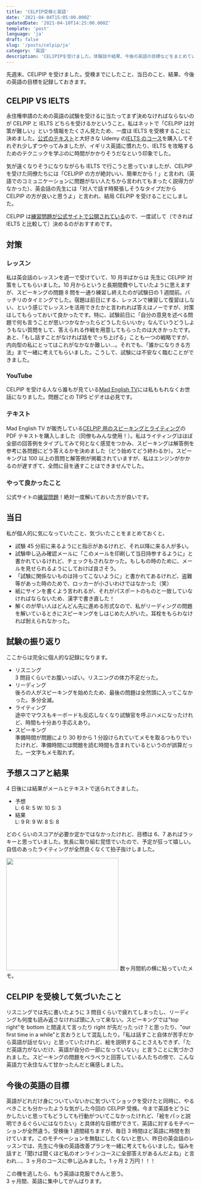 ```yaml
---
title: 'CELPIP受検と英語'
date: '2021-04-04T15:05:00.000Z'
updatedDate: '2021-04-10T14:25:00.000Z'
template: 'post'
language: 'ja'
draft: false
slug: '/posts/celpip/ja'
category: '英語'
description: 'CELIPIPを受けました。体験談や結果、今後の英語の目標などをまとめています。'
---
```


先週末、CELIPIP を受けました。受検までにしたこと、当日のこと、結果、今後の英語の目標を記録しておきます。

## CELPIP VS IELTS

永住権申請のための英語の試験を受けるに当たってまず決めなければならないのが CELPIP と IELTS どちらを受けるかということ。私はネットで「CELPIP は対策が難しい」という情報をたくさん見たため、一度は IELTS を受検することに決めました。[公式のテキスト](https://www.amazon.ca/Official-Cambridge-Students-Answers-DVD-ROM/dp/1107620694/ref=sr_1_3?dchild=1&keywords=ielts&qid=1617513953&s=books&sr=1-3)と大好きな Udemy の[IELTS のコース](https://www.udemy.com/course/ielts-band-7-preparation-course/)を購入してそれぞれ少しずつやってみましたが、イギリス英語に慣れたり、IELTS を攻略するためのテクニックを学ぶのに時間がかかりそうだなという印象でした。

気が遠くなりそうになりながらも IELTS で行こうと思っていましたが、CELPIP を受けた同僚たちには「CELIPIP の方が絶対いい、簡単だから！」と言われ（英語でのコミュニケーションに問題がない人たちから言われてもまったく説得力がなかった）、英会話の先生には「対人で話す時緊張しそうなタイプだから CELPIP の方が良いと思うよ」と言われ、結局 CELPIP を受けることにしました。

CELPIP は[練習問題が公式サイトで公開されている](https://secure.paragontesting.ca/InstructionalProducts/FreeOnlineSampleTest/FOST)ので、一度試して（できれば IELTS と比較して）決めるのがおすすめです。

## 対策

### レッスン

私は英会話のレッスンを週一で受けていて、10 月半ばからは 先生に CELPIP 対策をしてもらいました。10 月からというと長期間費やしていたように思えますが、スピーキングの問題 8 問を一通り練習し終えたのが試験日の 1 週間前。バッチリのタイミングでした。宿題は前日にする、レッスンで練習して復習はしない、という感じでレッスンを活用できたかと言われれば答えはノーですが、対策はしてもらっておいて良かったです。特に、試験前日に「自分の意見を述べる問題で何も言うことが思いつかなかったらどうしたらいいか」なんていうどうしようもない質問をして、答えられる作戦を用意してもらったのは大きかったです。あと、「もし話すことがなければ話をでっち上げる」ことも一つの戦略ですが、内向型の私にとってはこれがなかなか難しい…。それでも、「誰かになりきる方法」まで一緒に考えてもらいました。こうして、試験には不安なく臨むことができました。

### YouTube

CELPIP を受ける人なら誰もが見ている[Mad English TV](https://www.youtube.com/c/MadEnglishTV/videos)には私ももれなくお世話になりました。問題ごとの TIPS ビデオは必見です。

### テキスト

Mad English TV が販売している[CELPIP 用のスピーキングとライティング](http://www.metv.cool/celpip)の PDF テキストを購入しました（同僚もみんな使用！）。私はライティングはほぼ全部の回答例をタイプしてみて何となく感覚をつかみ、スピーキングは解答例を参考に各問題にどう答えるかを決めました（どう始めてどう終わるか）。スピーキングは 100 以上の質問と解答例が掲載されていますが、私はエンジンがかかるのが遅すぎて、全問に目を通すことはできませんでした。

### やって良かったこと

公式サイトの[練習問題](https://secure.paragontesting.ca/InstructionalProducts/FreeOnlineSampleTest/FOST)！絶対一度解いておいた方が良いです。

## 当日

私が個人的に気になっていたこと、気づいたことをまとめておくと、

- 試験 45 分前に来るようにと指示があるけれど、それ以降に来る人が多い。
- 試験申し込み確認メールに「このメールを印刷して当日持参するように」と書かれているけれど、チェックもされなかった。もしもの時のために、メールを見せられるようにしておけば良さそう。
- 「試験に関係ないものは持ってこないように」と書かれてあるけれど、盗難等があった時のためで、ロッカーが小さいわけではなかった（笑）
- 紙にサインを書くよう言われるが、それがパスポートのものと一致していなければならないため、漢字で書き直した！
- 解くのが早い人はどんどん先に進める形式なので、私がリーディングの問題を解いているときにスピーキングをしはじめた人がいた。耳栓をもらわなければ耐えられなかった。

## 試験の振り返り

ここからは完全に個人的な記録になります。

- リスニング<br />
  3 問目くらいでお腹いっぱい。リスニングの体力不足だった。
- リーディング<br />
  後ろの人がスピーキングを始めたため、最後の問題は全然頭に入ってこなかった。多分全滅。
- ライティング<br />
  途中でマウスもキーボードも反応しなくなり試験官を呼ぶハメになったけれど、時間も十分あり手応えあり。
- スピーキング<br />
  準備時間が問題により 30 秒から 1 分設けられていてメモを取るつもりでいたけれど、準備時間には問題を読む時間も含まれているというのが誤算だった。一文字もメモ取れず。

## 予想スコアと結果

4 日後には結果がメールとテキストで送られてきました。<br />

- 予想<br />
  L: 6 R: 5 W: 10 S: 3
- 結果<br />
  L: 9 R: 9 W: 8 S: 8

どのくらいのスコアが必要か定かではなかったけれど、目標は 6、7 あればラッキーと思っていました。気長に取り組む覚悟でいたので、予定が狂って嬉しい。<br />
自信のあったライティングが全然良くなくて拍子抜けしました。

<img src="/media/celpip-note.jpg" alt="" width="300" />
数ヶ月間机の横に貼っていたメモ。

## CELPIP を受検して気づいたこと

リスニングでは先に書いたように 3 問目くらいで疲れてしまったし、リーディングも何度も読み返さなければ頭に入って来ない。スピーキングでは"top right"を bottom と間違えて言ったり right が先だったっけ？と思ったり、"our first time in a while"と言おうとして混乱したり。「私は話すこと自体が苦手だから英語が話せない」と思っていたけれど、絵を説明することさえもできず、「ただ英語力がないだけ、英語が自分の一部になっていない」と言うことに気づかされました。スピーキングの問題をペラペラと回答している人たちの傍で、こんな英語力で永住なんて甘かったんだと痛感しました。

## 今後の英語の目標

英語がどれだけ身についていないかに気づいてショックを受けたと同時に、やるべきことも分かったような気がした今回の CELPIP 受検。今まで英語をどうにかしたいと思ってもどうしても行動がついてこなかったけれど、「絵をパッと説明できるぐらいにはなりたい」と具体的な目標ができて、英語に対するモチベーションが全然違う。受検後 1 週間経ちますが、毎日 3 時間ほど英語に時間を割けています。このモチベーションを無駄にしたくないと思い、昨日の英会話のレッスンでは、先生に今後の英語改善プランを一緒に考えてもらいました。悩みを話すと「聞けば聞くほど私のオンラインコースに全部答えがあるんだよね」と言われ…、3 ヶ月のコースに申し込みました。1 ヶ月 2 万円！！！

この機を逃したら、もう英語は克服できんと思う。<br />
3 ヶ月間、英語に集中してがんばります。
